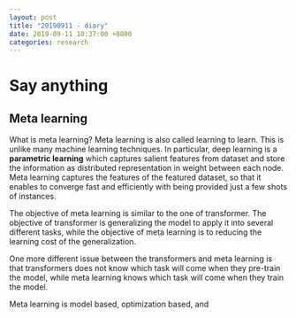 ```yaml
---
layout: post
title: "20190911 - diary"
date: 2019-09-11 10:37:00 +0800
categories: research
---
```

<!---
![alt](/img/figures/ml/drawing/estimation_and_prediction.png)
-->
# Say anything

## Meta learning
What is meta learning? Meta learning is also called learning to learn. This is unlike many machine learning techniques. In particular, deep learning is a **parametric learning** which captures salient features from dataset and store the information as distributed representation in weight between each node. Meta learning captures the features of the featured dataset, so that it enables to converge fast and efficiently with being provided just a few shots of instances.

The objective of meta learning is similar to the one of transformer. The objective of transformer is generalizing the model to apply it into several different tasks, while the objective of meta learning is to reducing the learning cost of the generalization.

One more different issue between the transformers and meta learning is that transformers does not know which task will come when they pre-train the model, while meta learning knows which task will come when they train the model.

Meta learning is model based, optimization based, and
